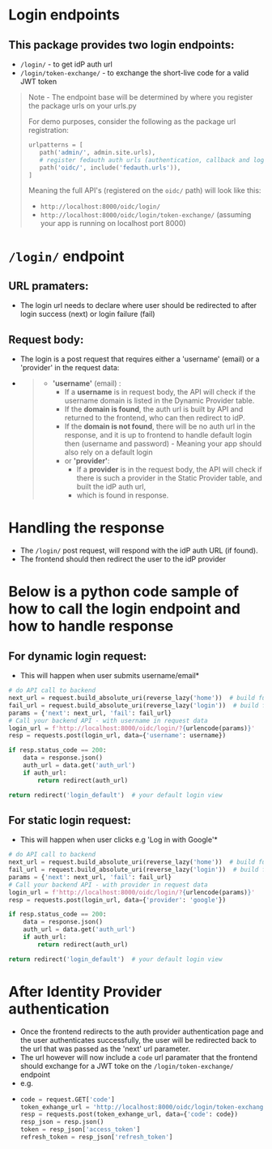 # Login endpoints

## This package provides two login endpoints:
  - `/login/` - to get idP auth url
  - `/login/token-exchange/` - to exchange the short-live code for a valid JWT token


> Note - The endpoint base will be determined by where you register the package urls on your urls.py
>
> For demo purposes, consider the following as the package url registration:
>```python
>urlpatterns = [
>    path('admin/', admin.site.urls),
>    # register fedauth auth urls (authentication, callback and logout url)
>    path('oidc/', include('fedauth.urls')),
>]
>
>```
> Meaning the full API's (registered on the `oidc/` path) will look like this:
> - `http://localhost:8000/oidc/login/`
> - `http://localhost:8000/oidc/login/token-exchange/`
> (assuming your app is running on localhost port 8000)

# `/login/` endpoint

 ## URL pramaters:
  - The login url needs to declare where user should be redirected to after login success (next) or login failure (fail) 

 ## Request body:
  - The login is a post request that requires either a 'username' (email) or a 'provider'  in 
the request data:
  - > - **'username'** (email) :
    >   - If a **username** is in request body, the API will check if the username domain is listed in the Dynamic Provider table.
    >   - If the **domain is found**, the auth url is built by API and returned to the frontend, who can then redirect to idP.
    >   - If the **domain is not found**, there will be no auth url in the response, and it is up to frontend to handle default login then (username and password) - Meaning your app should also rely on a default login
    >   - or **'provider'**:
    >     - If a **provider** is in the request body, the API will check if there is such a provider in the Static Provider table, and built the idP auth url, 
    >     - which is found in response.

# Handling the response

- The `/login/` post request, will respond with the idP auth URL (if found).
- The frontend should then redirect the user to the idP provider

# Below is a python code sample of how to call the login endpoint and how to handle response
## For dynamic login request:
* This will happen when user submits username/email*
```python
# do API call to backend
next_url = request.build_absolute_uri(reverse_lazy('home'))  # build full URL for next page
fail_url = request.build_absolute_uri(reverse_lazy('login'))  # build full URL for fail page
params = {'next': next_url, 'fail': fail_url}
# Call your backend API - with username in request data
login_url = f'http://localhost:8000/oidc/login/?{urlencode(params)}'
resp = requests.post(login_url, data={'username': username})

if resp.status_code == 200:
    data = response.json()
    auth_url = data.get('auth_url')
    if auth_url:
        return redirect(auth_url)

return redirect('login_default')  # your default login view
```
## For static login request:
* This will happen when user clicks e.g 'Log in with Google'*
```python
# do API call to backend
next_url = request.build_absolute_uri(reverse_lazy('home'))  # build full URL for next page
fail_url = request.build_absolute_uri(reverse_lazy('login'))  # build full URL for fail page
params = {'next': next_url, 'fail': fail_url}
# Call your backend API - with provider in request data
login_url = f'http://localhost:8000/oidc/login/?{urlencode(params)}'
resp = requests.post(login_url, data={'provider': 'google'})

if resp.status_code == 200:
    data = response.json()
    auth_url = data.get('auth_url')
    if auth_url:
        return redirect(auth_url)

return redirect('login_default')  # your default login view
```
# After Identity Provider authentication

- Once the frontend redirects to the auth provider authentication page and the user authenticates successfully, 
the user will be redirected back to the url that was passed as the 'next' url parameter.
- The url however will now include a `code` url paramater that the frontend should exchange for a JWT toke on the `/login/token-exchange/` endpoint
- e.g.
- ```python
  code = request.GET['code']
  token_exhange_url = 'http://localhost:8000/oidc/login/token-exchange/'
  resp = requests.post(token_exhange_url, data={'code': code})
  resp_json = resp.json()
  token = resp_json['access_token']
  refresh_token = resp_json['refresh_token']
```
